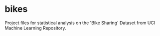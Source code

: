 # bikes
 Project files for statistical analysis on the 'Bike Sharing' Dataset from UCI Machine Learning Repository.